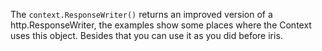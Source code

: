 The `context.ResponseWriter()` returns an improved version of a http.ResponseWriter, the examples show some places where the Context uses this object. Besides that you can use it as you did before iris.